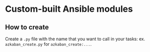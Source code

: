 Custom-built Ansible modules
===========================

How to create
-------------
Create a `.py` file with the name that you want to call in your tasks: ex. `azkaban_create.py` for `azkaban_create:...`.

